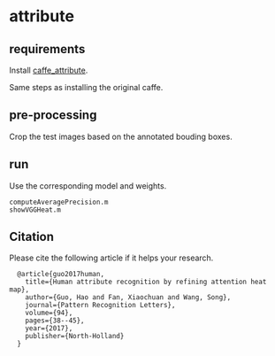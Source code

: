 # attribute

## requirements

Install [caffe\_attribute](https://github.com/hguosc/caffe_attribute).

Same steps as installing the original caffe.

## pre-processing

Crop the test images based on the annotated bouding boxes.

## run

Use the corresponding model and weights.

```
computeAveragePrecision.m
showVGGHeat.m
```

## Citation

Please cite the following article if it helps your research.

```
  @article{guo2017human,
    title={Human attribute recognition by refining attention heat map},
    author={Guo, Hao and Fan, Xiaochuan and Wang, Song},
    journal={Pattern Recognition Letters},
    volume={94},
    pages={38--45},
    year={2017},
    publisher={North-Holland}
  }
```
